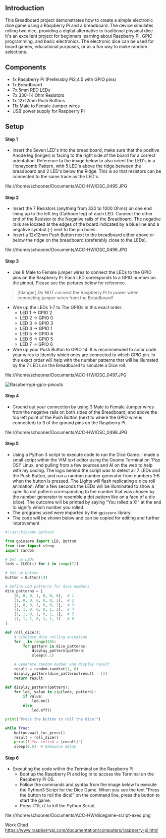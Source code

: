 ## Introduction

This Breadboard project demonstrates how to create a simple electronic dice game using a Raspberry Pi and a breadboard. The device simulates rolling two dice, providing a digital alternative to traditional physical dice. It's an excellent project for beginners learning about Raspberry Pi, GPIO programming, and basic electronics. The electronic dice can be used for board games, educational purposes, or as a fun way to make random selections.

## Components

- 1x Raspberry Pi  (Preferably Pi3,4,5 with GPIO pins)
- 1x Breadboard
- 7x 5mm RED LEDs
- 7x 330-1K Ohm Resistors
- 1x 12x12mm Push Buttons
- 11x Male to Female Jumper wires
- USB power supply for Raspberry Pi
## Setup

#### Step 1 
- Insert the Seven LED's into the bread board, make sure that the positive Anode leg (longer) is facing to the right side of the board for a correct orientation. Reference to the image below to also orient the LED's in a Honeycomb Pattern, with 5 LED's above the ridge between the breadboard and 2 LED's below the Ridge. This is so that resistors can be connected to the same trace as the LED's.

 file:///home/schooner/Documents/ACC-HW/DSC_0495.JPG


#### Step 2
- Insert the 7 Resistors (anything from 330 to 1000 Ohms) on one end lining up to the left leg (Cathode leg) of each LED. Connect the other end of the Resistor to the Negative rails of the Breadboard. The negative rails are located at the edges of the board indicated by a blue line and a negative symbol (-) next to the pin holes. 
- Insert a 12x12mm Push Button next to the breadboard either above or below the ridge on the breadboard (preferably close to the LEDs).

file:///home/schooner/Documents/ACC-HW/DSC_0496.JPG


#### Step 3 
-  Use 8 Male to Female jumper wires to connect the LEDs to the GPIO pins on the Raspberry Pi. Each LED corresponds to a GPIO number on the pinout, Please see the pictures below for reference.   
> [!danger] Do NOT connect the Raspberry Pi to power when connecting jumper wires from the Breadboard!
- Wire up the LEDs 1-7 to The GPIOs in this exact order: 
	- LED 1 -> GPIO 2
	- LED 2 -> GPIO 0 
	- LED 3 -> GPIO 3 
	- LED 4 -> GPIO 1
	- LED 5 -> GPIO 4
	- LED 6 -> GPIO 5 
	- LED 7 -> GPIO 6
- Wire up your Push Button to GPIO 14. It is recommended to color code your wires to Identify which ones are connected to which GPIO pin. In this exact order will help with the number patterns that will be illumated by the 7 LEDs on the Breadboard to simulate a Dice roll.

file:///home/schooner/Documents/ACC-HW/DSC_0497.JPG

![Raspberrypi-gpio-pinouts](https://github.com/user-attachments/assets/f651e3a7-0ab0-4694-a96e-1dcd8e9cbdd2)


#### Step 4
- Ground out your connection by using 3 Male to Female Jumper wires from the negative rails on both sides of the Breadboard, and above the top left point of the Push Button (next to where the GPIO wire is connected) to 3 of the ground pins on the Raspberry Pi.

file:///home/schooner/Documents/ACC-HW/DSC_0498.JPG


#### Step 5 
- Using a Python 3 script to execute code to run the Dice Game. I made a small script within the VIM text editor using the Gnome Terminal on 'Pop OS!' Linux, and pulling from a few sources and AI on the web to help with my coding. The logic behind the script was to detect all 7 LEDs and the Push Button, and run a random number generator from numbers 1-6 when the button is pressed. The Lights will flash replicating a dice roll animation. After a few seconds the LEDs will be illuminated to show a specific dot pattern corresponding to the number that was chosen by the number generator to resemble a dot pattern like on a face of a die (dice). The outcome will be printed by saying "You rolled a X!" at the end to signify which number you rolled. 
- The programs used were imported by the `gpiozero` library.
- The code will be shown below and can be copied for editing and further improvement. 
```Python
#!/usr/bin/env python3

from gpiozero import LED, Button
from time import sleep
import random

# Set up LEDs
leds = [LED(i) for i in range(7)]

# Set up button
button = Button(14)

# Define LED patterns for dice numbers
dice_patterns = [
    [0, 0, 0, 1, 0, 0, 0],  # 1
    [1, 0, 0, 0, 0, 0, 1],  # 2
    [1, 0, 0, 1, 0, 0, 1],  # 3
    [1, 1, 0, 0, 0, 1, 1],  # 4
    [1, 1, 0, 1, 0, 1, 1],  # 5
    [1, 1, 1, 0, 1, 1, 1]   # 6
]

def roll_dice():
    # Simulate dice rolling animation
    for _ in range(10):
        for pattern in dice_patterns:
            display_pattern(pattern)
            sleep(0.1)

    # Generate random number and display result
    result = random.randint(1, 6)
    display_pattern(dice_patterns[result - 1])
    return result

def display_pattern(pattern):
    for led, value in zip(leds, pattern):
        if value:
            led.on()
        else:
            led.off()

print("Press the button to roll the dice!")

while True:
    button.wait_for_press()
    result = roll_dice()
    print(f"You rolled a {result}")
    sleep(0.5)  # Debounce delay
```

#### Step 6
- Executing the code within the Terminal on the Raspberry Pi
	- Boot up the Raspberry Pi and log in to access the Terminal on the Raspberry Pi OS. 
	- Follow the commands and syntax from the image below to execute the Python3 Script for the Dice Game. When you see the text "Press the button to roll the dice!" on the command line, press the button to start the game. 
	- Press `CTRL+C` to kill the Python Script. 


file:///home/schooner/Documents/ACC-HW/dicegame-script-exec.png















Work Cited 
https://www.raspberrypi.com/documentation/computers/raspberry-pi.html





